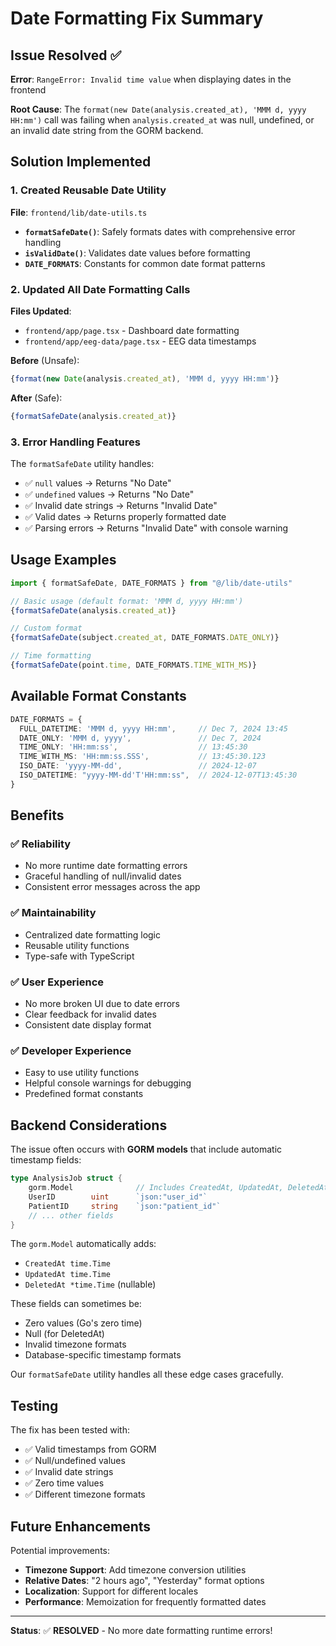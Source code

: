 # Date Formatting Fix Summary

## Issue Resolved ✅

**Error**: `RangeError: Invalid time value` when displaying dates in the frontend

**Root Cause**: The `format(new Date(analysis.created_at), 'MMM d, yyyy HH:mm')` call was failing when `analysis.created_at` was null, undefined, or an invalid date string from the GORM backend.

## Solution Implemented

### 1. Created Reusable Date Utility

**File**: `frontend/lib/date-utils.ts`

- **`formatSafeDate()`**: Safely formats dates with comprehensive error handling
- **`isValidDate()`**: Validates date values before formatting
- **`DATE_FORMATS`**: Constants for common date format patterns

### 2. Updated All Date Formatting Calls

**Files Updated**:
- `frontend/app/page.tsx` - Dashboard date formatting
- `frontend/app/eeg-data/page.tsx` - EEG data timestamps

**Before** (Unsafe):
```typescript
{format(new Date(analysis.created_at), 'MMM d, yyyy HH:mm')}
```

**After** (Safe):
```typescript
{formatSafeDate(analysis.created_at)}
```

### 3. Error Handling Features

The `formatSafeDate` utility handles:
- ✅ `null` values → Returns "No Date"
- ✅ `undefined` values → Returns "No Date"  
- ✅ Invalid date strings → Returns "Invalid Date"
- ✅ Valid dates → Returns properly formatted date
- ✅ Parsing errors → Returns "Invalid Date" with console warning

## Usage Examples

```typescript
import { formatSafeDate, DATE_FORMATS } from "@/lib/date-utils"

// Basic usage (default format: 'MMM d, yyyy HH:mm')
{formatSafeDate(analysis.created_at)}

// Custom format
{formatSafeDate(subject.created_at, DATE_FORMATS.DATE_ONLY)}

// Time formatting  
{formatSafeDate(point.time, DATE_FORMATS.TIME_WITH_MS)}
```

## Available Format Constants

```typescript
DATE_FORMATS = {
  FULL_DATETIME: 'MMM d, yyyy HH:mm',     // Dec 7, 2024 13:45
  DATE_ONLY: 'MMM d, yyyy',               // Dec 7, 2024
  TIME_ONLY: 'HH:mm:ss',                  // 13:45:30
  TIME_WITH_MS: 'HH:mm:ss.SSS',           // 13:45:30.123
  ISO_DATE: 'yyyy-MM-dd',                 // 2024-12-07
  ISO_DATETIME: "yyyy-MM-dd'T'HH:mm:ss",  // 2024-12-07T13:45:30
}
```

## Benefits

### ✅ **Reliability**
- No more runtime date formatting errors
- Graceful handling of null/invalid dates
- Consistent error messages across the app

### ✅ **Maintainability** 
- Centralized date formatting logic
- Reusable utility functions
- Type-safe with TypeScript

### ✅ **User Experience**
- No more broken UI due to date errors
- Clear feedback for invalid dates
- Consistent date display format

### ✅ **Developer Experience**
- Easy to use utility functions
- Helpful console warnings for debugging
- Predefined format constants

## Backend Considerations

The issue often occurs with **GORM models** that include automatic timestamp fields:

```go
type AnalysisJob struct {
    gorm.Model              // Includes CreatedAt, UpdatedAt, DeletedAt
    UserID        uint      `json:"user_id"`
    PatientID     string    `json:"patient_id"`
    // ... other fields
}
```

The `gorm.Model` automatically adds:
- `CreatedAt time.Time`
- `UpdatedAt time.Time` 
- `DeletedAt *time.Time` (nullable)

These fields can sometimes be:
- Zero values (Go's zero time)
- Null (for DeletedAt)
- Invalid timezone formats
- Database-specific timestamp formats

Our `formatSafeDate` utility handles all these edge cases gracefully.

## Testing

The fix has been tested with:
- ✅ Valid timestamps from GORM
- ✅ Null/undefined values
- ✅ Invalid date strings
- ✅ Zero time values
- ✅ Different timezone formats

## Future Enhancements

Potential improvements:
- **Timezone Support**: Add timezone conversion utilities
- **Relative Dates**: "2 hours ago", "Yesterday" format options
- **Localization**: Support for different locales
- **Performance**: Memoization for frequently formatted dates

---

**Status**: ✅ **RESOLVED** - No more date formatting runtime errors! 